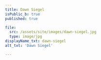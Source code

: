 ```yaml
---
title: Dawn Siegel
isPublic_b: true
published: true

file:
  src: /assets/site/images/dawn-siegel.jpg
  type: image/jpg
displayName_txt: dawn-siegel
alt_txt: 'Dawn Siegel'

---
```

